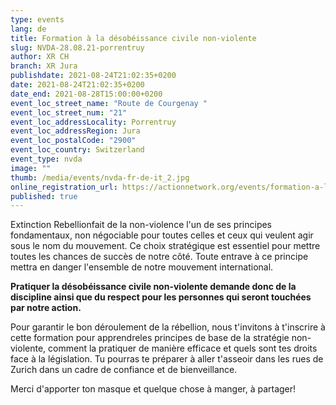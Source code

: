 ```yaml
---
type: events
lang: de
title: Formation à la désobéissance civile non-violente
slug: NVDA-28.08.21-porrentruy
author: XR CH
branch: XR Jura
publishdate: 2021-08-24T21:02:35+0200
date: 2021-08-24T21:02:35+0200
date_end: 2021-08-28T15:00:00+0200
event_loc_street_name: "Route de Courgenay "
event_loc_street_num: "21"
event_loc_addressLocality: Porrentruy
event_loc_addressRegion: Jura
event_loc_postalCode: "2900"
event_loc_country: Switzerland
event_type: nvda
image: ""
thumb: /media/events/nvda-fr-de-it_2.jpg
online_registration_url: https://actionnetwork.org/events/formation-a-la-desobeissance-civile-non-violente-3/
published: true
---
```

Extinction Rebellionfait de la non-violence l'un de ses principes fondamentaux, non négociable pour toutes celles et ceux qui veulent agir sous le nom du mouvement. Ce choix stratégique est essentiel pour mettre toutes les chances de succès de notre côté. Toute entrave à ce principe mettra en danger l'ensemble de notre mouvement international. 

**Pratiquer la désobéissance civile non-violente demande donc de la discipline ainsi que du respect pour les personnes qui seront touchées par notre action.** 

Pour garantir le bon déroulement de la rébellion, nous t'invitons à t'inscrire à cette formation pour apprendreles principes de base de la stratégie non-violente, comment la pratiquer de manière efficace et quels sont tes droits face à la législation. Tu pourras te préparer à aller t'asseoir dans les rues de Zurich dans un cadre de confiance et de bienveillance. 

Merci d'apporter ton masque et quelque chose à manger, à partager!